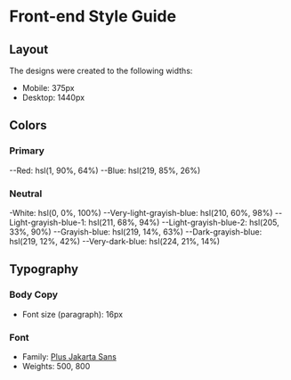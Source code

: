 # Front-end Style Guide

## Layout

The designs were created to the following widths:

- Mobile: 375px
- Desktop: 1440px

## Colors

### Primary

--Red: hsl(1, 90%, 64%)
--Blue: hsl(219, 85%, 26%)

### Neutral

-White: hsl(0, 0%, 100%)
--Very-light-grayish-blue: hsl(210, 60%, 98%)
--Light-grayish-blue-1: hsl(211, 68%, 94%)
--Light-grayish-blue-2: hsl(205, 33%, 90%)
--Grayish-blue: hsl(219, 14%, 63%)
--Dark-grayish-blue: hsl(219, 12%, 42%)
--Very-dark-blue: hsl(224, 21%, 14%)

## Typography

### Body Copy

- Font size (paragraph): 16px

### Font

- Family: [Plus Jakarta Sans](https://fonts.google.com/specimen/Plus+Jakarta+Sans)
- Weights: 500, 800
